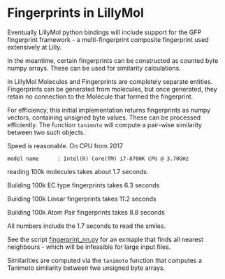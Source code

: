 # Fingerprints in LillyMol

Eventually LillyMol python bindings will include support for the
GFP fingerprint framework - a multi-fingerprint composite fingerprint
used extensively at Lilly.

In the meantime, certain fingerprints can be constructed as counted byte
numpy arrays. These can be used for similarity calculations.

In LillyMol Molecules and Fingerprints are completely separate entities.
Fingerprints can be generated from molecules, but once generated, they
retain no connection to the Molecule that formed the fingerprint.

For efficiency, this initial implementation returns fingerprints as
numpy vectors, containing unsigned byte values. These can be
processed efficiently. The function `tanimoto` will compute a pair-wise
similarity between two such objects.

Speed is reasonable. On CPU from 2017
```
model name      : Intel(R) Core(TM) i7-8700K CPU @ 3.70GHz
```
reading 100k molecules takes about 1.7 seconds.

Building 100k EC type fingerprints takes 6.3 seconds

Building 100k Linear fingerprints takes 11.2 seconds

Building 100k Atom Pair fingerprints takes 8.8 seconds

All numbers include the 1.7 seconds to read the smiles.

See the script [fingerprint_nn.py](fingerprint_nn.py) for
an exmaple that finds all nearest neighbours - which
will be infeasible for large input files.

Similarities are computed via the `tanimoto` function that
computes a Tanimoto similarity between two unsigned byte
arrays.
